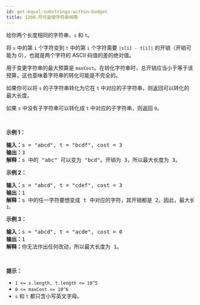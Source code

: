 ```yaml
---
id: get-equal-substrings-within-budget
title: 1208.尽可能使字符串相等
---
```

给你两个长度相同的字符串，<code>s</code> 和 <code>t</code>。

将 <code>s</code> 中的第 <code>i</code> 个字符变到 <code>t</code> 中的第 <code>i</code> 个字符需要 <code>|s[i] - t[i]|</code> 的开销（开销可能为 0），也就是两个字符的 ASCII 码值的差的绝对值。

用于变更字符串的最大预算是 <code>maxCost</code>。在转化字符串时，总开销应当小于等于该预算，这也意味着字符串的转化可能是不完全的。

如果你可以将 <code>s</code> 的子字符串转化为它在 <code>t</code> 中对应的子字符串，则返回可以转化的最大长度。

如果 <code>s</code> 中没有子字符串可以转化成 <code>t</code> 中对应的子字符串，则返回 <code>0</code>。

 

**示例 1：**


<pre><strong>输入：</strong>s = &#34;abcd&#34;, t = &#34;bcdf&#34;, cost = 3<br/><strong>输出：</strong>3<br/><strong>解释：</strong>s<strong> </strong>中的<strong> </strong>&#34;abc&#34; 可以变为 &#34;bcd&#34;。开销为 3，所以最大长度为 3。</pre>

**示例 2：**


<pre><strong>输入：</strong>s = &#34;abcd&#34;, t = &#34;cdef&#34;, cost = 3<br/><strong>输出：</strong>1<br/><strong>解释：</strong>s 中的任一字符要想变成 t 中对应的字符，其开销都是 2。因此，最大长度为<code> 1。</code><br/></pre>

**示例 3：**


<pre><strong>输入：</strong>s = &#34;abcd&#34;, t = &#34;acde&#34;, cost = 0<br/><strong>输出：</strong>1<br/><strong>解释：</strong>你无法作出任何改动，所以最大长度为 1。<br/></pre>

 

**提示：**


- <code>1 &lt;= s.length, t.length &lt;= 10^5</code>
- <code>0 &lt;= maxCost &lt;= 10^6</code>
- <code>s</code> 和 <code>t</code> 都只含小写英文字母。
